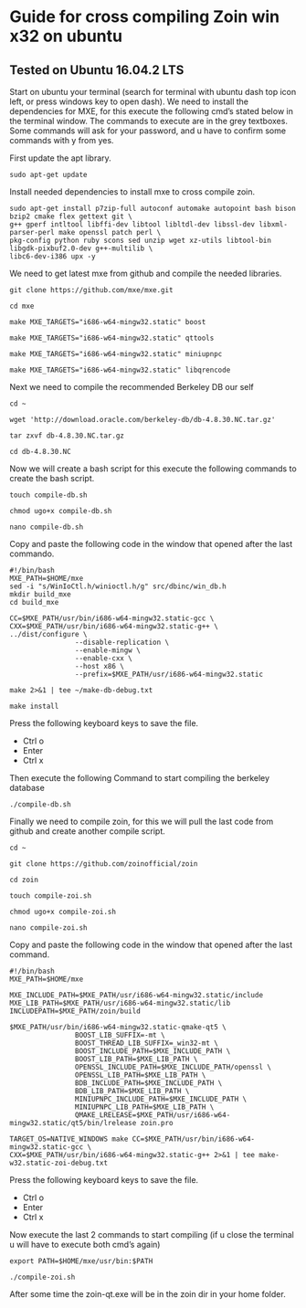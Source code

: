 # Guide for cross compiling Zoin win x32 on ubuntu #
## Tested on Ubuntu 16.04.2 LTS ##

Start on ubuntu your terminal (search for terminal with ubuntu dash top icon left, or press windows key to open dash).
We need to install the dependencies for MXE, for this execute the following cmd’s stated below in the terminal window. 
The commands to execute are in the grey textboxes. 
Some commands will ask for your password, and u have to confirm some commands with y from yes. 

First update the apt library.

```
sudo apt-get update
```

Install needed dependencies to install mxe to cross compile zoin.

```
sudo apt-get install p7zip-full autoconf automake autopoint bash bison bzip2 cmake flex gettext git \
g++ gperf intltool libffi-dev libtool libltdl-dev libssl-dev libxml-parser-perl make openssl patch perl \
pkg-config python ruby scons sed unzip wget xz-utils libtool-bin libgdk-pixbuf2.0-dev g++-multilib \
libc6-dev-i386 upx -y
```

We need to get latest mxe from github and compile the needed libraries.

```
git clone https://github.com/mxe/mxe.git
```
```
cd mxe
```
```
make MXE_TARGETS="i686-w64-mingw32.static" boost
```
```
make MXE_TARGETS="i686-w64-mingw32.static" qttools
```
```
make MXE_TARGETS="i686-w64-mingw32.static" miniupnpc
```
```
make MXE_TARGETS="i686-w64-mingw32.static" libqrencode
```

Next we need to compile the recommended Berkeley DB our self

```
cd ~
```
```
wget 'http://download.oracle.com/berkeley-db/db-4.8.30.NC.tar.gz'
```
```
tar zxvf db-4.8.30.NC.tar.gz
```
```
cd db-4.8.30.NC
```

Now we will create a bash script for this  execute the following commands to create the bash script.

```
touch compile-db.sh
```
```
chmod ugo+x compile-db.sh
```
```
nano compile-db.sh
```

Copy and paste the following code in the window that opened after the last commando.

```
#!/bin/bash
MXE_PATH=$HOME/mxe
sed -i "s/WinIoCtl.h/winioctl.h/g" src/dbinc/win_db.h
mkdir build_mxe
cd build_mxe
 
CC=$MXE_PATH/usr/bin/i686-w64-mingw32.static-gcc \
CXX=$MXE_PATH/usr/bin/i686-w64-mingw32.static-g++ \
../dist/configure \
                --disable-replication \
                --enable-mingw \
                --enable-cxx \
                --host x86 \
                --prefix=$MXE_PATH/usr/i686-w64-mingw32.static

make 2>&1 | tee ~/make-db-debug.txt 

make install
```

Press the following keyboard keys to save the file.
*	Ctrl o
*	Enter
*	Ctrl x

Then execute the following Command to start compiling the berkeley database 

```
./compile-db.sh
```

Finally we need to compile zoin, for this we will pull the last code from github and create another compile script.

```
cd ~
```
```
git clone https://github.com/zoinofficial/zoin
```
```
cd zoin
```
```
touch compile-zoi.sh
```
```
chmod ugo+x compile-zoi.sh
```
```
nano compile-zoi.sh
```

Copy and paste the following code in the window that opened after the last command.

```
#!/bin/bash
MXE_PATH=$HOME/mxe
 
MXE_INCLUDE_PATH=$MXE_PATH/usr/i686-w64-mingw32.static/include
MXE_LIB_PATH=$MXE_PATH/usr/i686-w64-mingw32.static/lib
INCLUDEPATH=$MXE_PATH/zoin/build
 
$MXE_PATH/usr/bin/i686-w64-mingw32.static-qmake-qt5 \
                BOOST_LIB_SUFFIX=-mt \
                BOOST_THREAD_LIB_SUFFIX=_win32-mt \
                BOOST_INCLUDE_PATH=$MXE_INCLUDE_PATH \
                BOOST_LIB_PATH=$MXE_LIB_PATH \
                OPENSSL_INCLUDE_PATH=$MXE_INCLUDE_PATH/openssl \
                OPENSSL_LIB_PATH=$MXE_LIB_PATH \
                BDB_INCLUDE_PATH=$MXE_INCLUDE_PATH \
                BDB_LIB_PATH=$MXE_LIB_PATH \
                MINIUPNPC_INCLUDE_PATH=$MXE_INCLUDE_PATH \
                MINIUPNPC_LIB_PATH=$MXE_LIB_PATH \
                QMAKE_LRELEASE=$MXE_PATH/usr/i686-w64-mingw32.static/qt5/bin/lrelease zoin.pro
 
TARGET_OS=NATIVE_WINDOWS make CC=$MXE_PATH/usr/bin/i686-w64-mingw32.static-gcc \
CXX=$MXE_PATH/usr/bin/i686-w64-mingw32.static-g++ 2>&1 | tee make-w32.static-zoi-debug.txt
```

Press the following keyboard keys to save the file.

*	Ctrl o
*	Enter
*	Ctrl x

Now execute the last 2 commands to start compiling (if u close the terminal u will have to execute both cmd’s again)

```
export PATH=$HOME/mxe/usr/bin:$PATH
```
```
./compile-zoi.sh
```

After some time the zoin-qt.exe will be in the zoin dir in your home folder.
